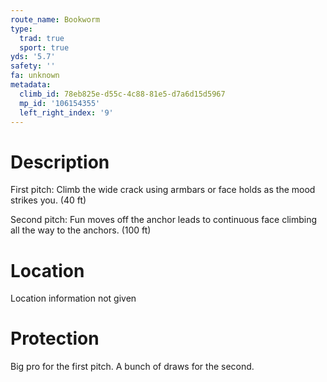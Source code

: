 ```yaml
---
route_name: Bookworm
type:
  trad: true
  sport: true
yds: '5.7'
safety: ''
fa: unknown
metadata:
  climb_id: 78eb825e-d55c-4c88-81e5-d7a6d15d5967
  mp_id: '106154355'
  left_right_index: '9'
---
```

# Description
First pitch: Climb the wide crack using armbars or face holds as the mood strikes you.  (40 ft)

Second pitch:  Fun moves off the anchor leads to continuous face climbing all the way to the anchors.  (100 ft)

# Location
Location information not given

# Protection
Big pro for the first pitch.  A bunch of draws for the second.
